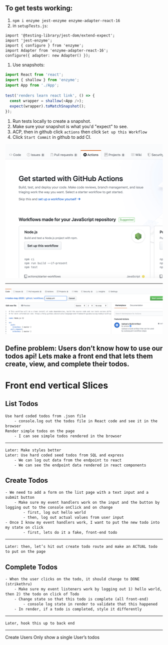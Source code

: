 ## To get tests working:
1) `npm i enzyme jest-enzyme enzyme-adapter-react-16`
1) in `setupTests.js`:
```
import '@testing-library/jest-dom/extend-expect';
import 'jest-enzyme';
import { configure } from 'enzyme';
import Adapter from 'enzyme-adapter-react-16';
configure({ adapter: new Adapter() });
```
1) Use snapshots:

```js
import React from 'react';
import { shallow } from 'enzyme';
import App from './App';

test('renders learn react link', () => {
  const wrapper = shallow(<App />);
  expect(wrapper).toMatchSnapshot();
});
```
1) Run tests locally to create a snapshot.
1) Make sure your snapshot is what you'd "expect" to see. 
1) ACP, then in github click `actions` then click `Set up this Workflow`
1) Click `Start Commit` in github to add CI.

![](./github-actions.png)

---

![](./actions-2.png)

## Define problem: Users don’t know how to use our todos api! Lets make a front end that lets them create, view, and complete their todos.

# Front end vertical Slices

## List Todos
	Use hard coded todos from .json file
		- console.log out the todos file in React code and see it in the browser
	Render simple todos on the page
		- I can see simple todos rendered in the browser
---
    Later: Make styles better
	Later: Use hard coded seed todos from SQL and express
		- We can log out data from the endpoint to react
		- We can see the endpoint data rendered in react components

## Create Todos
	- We need to add a form on the list page with a text input and a submit button
		- Make sure my event handlers work on the input and the button by logging out to the console onClick and on change
			- first, log out hello world
			- then, log out actual values from user input
	- Once I know my event handlers work, I want to put the new todo into my state on click
			- first, lets do it a fake, front-end todo
---
	Later: then, let’s hit out create todo route and make an ACTUAL todo to put on the page

## Complete Todos
	- When the user clicks on the todo, it should change to DONE (strikethru)
		- Make sure my event listeners work by logging out 1) hello world, then 2) the todo on click of Todo
		- Change state so that this todo is complete (all front-end)
			- console log state in render to validate that this happened
		- In render, if a todo is completed, style it differently
---
	Later, hook this up to back end
		

---
Create Users
Only show a single User’s todos
